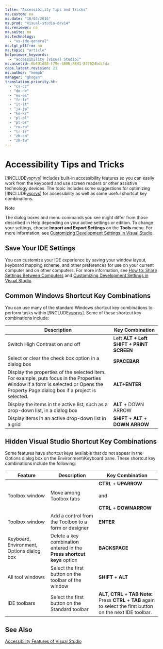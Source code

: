 ```yaml
---
title: "Accessibility Tips and Tricks"
ms.custom: na
ms.date: "10/03/2016"
ms.prod: "visual-studio-dev14"
ms.reviewer: na
ms.suite: na
ms.technology: 
  - "vs-ide-general"
ms.tgt_pltfrm: na
ms.topic: "article"
helpviewer_keywords: 
  - "accessibility [Visual Studio]"
ms.assetid: 6b491d88-f79e-4686-8841-857624bdcfda
caps.latest.revision: 21
ms.author: "kempb"
manager: "ghogen"
translation.priority.ht: 
  - "cs-cz"
  - "de-de"
  - "es-es"
  - "fr-fr"
  - "it-it"
  - "ja-jp"
  - "ko-kr"
  - "pl-pl"
  - "pt-br"
  - "ru-ru"
  - "tr-tr"
  - "zh-cn"
  - "zh-tw"
---
```

# Accessibility Tips and Tricks
[!INCLUDE[vsprvs](../dv_TeamTestALM/includes/vsprvs_md.md)] includes built-in accessibility features so you can easily work from the keyboard and use screen readers or other assistive technology devices. The topic includes some suggestions for optimizing [!INCLUDE[vsprvs](../dv_TeamTestALM/includes/vsprvs_md.md)] for accessibility as well as some useful shortcut key combinations.  
  
> [!NOTE]
>  The dialog boxes and menu commands you see might differ from those described in Help depending on your active settings or edition. To change your settings, choose **Import and Export Settings** on the **Tools** menu. For more information, see [Customizing Development Settings in Visual Studio](assetId:///22c4debb-4e31-47a8-8f19-16f328d7dcd3).  
  
## Save Your IDE Settings  
 You can customize your IDE experience by saving your window layout, keyboard mapping scheme, and other preferences for use on your current computer and on other computers. For more information, see [How to: Share Settings Between Computers](assetId:///1131fb10-35c1-42da-9cd8-91aa3235b882) and [Customizing Development Settings in Visual Studio](assetId:///22c4debb-4e31-47a8-8f19-16f328d7dcd3).  
  
## Common Windows Shortcut Key Combinations  
 You can use many of the standard Windows shortcut key combinations to perform tasks within [!INCLUDE[vsprvs](../dv_TeamTestALM/includes/vsprvs_md.md)]. Some of these shortcut key combinations include:  
  
|Description|Key Combination|  
|-----------------|---------------------|  
|Switch High Contrast on and off|Left **ALT + Left SHIFT + PRINT SCREEN**|  
|Select or clear the check box option in a dialog box|**SPACEBAR**|  
|Display the properties of the selected item. For example, puts focus in the Properties Window if a form is selected or Opens the Property Page dialog box if a project is selected.|**ALT+ENTER**|  
|Display the items in the active list, such as a drop-down list, in a dialog box|**ALT** + DOWN ARROW|  
|Display items in an active drop-down list in a grid|**SHIFT** + **ALT** + **DOWN ARROW**|  
  
## Hidden Visual Studio Shortcut Key Combinations  
 Some features have shortcut keys available that do not appear in the Options dialog box on the Environment\Keyboard pane. These shortcut key combinations include the following:  
  
|Feature|Description|Key Combination|  
|-------------|-----------------|---------------------|  
|Toolbox window|Move among Toolbox tabs|**CTRL** + **UPARROW**<br /><br /> and<br /><br /> **CTRL** + **DOWNARROW**|  
|Toolbox window|Add a control from the Toolbox to a form or designer|**ENTER**|  
|Keyboard, Environment, Options dialog box|Delete a key combination entered in the **Press shortcut keys** option|**BACKSPACE**|  
|All tool windows|Select the first button on the toolbar of the window|**SHIFT** + **ALT**|  
|IDE toolbars|Select the first button on the Standard toolbar|**ALT**, **CTRL** + **TAB** **Note:**  Press **CTRL** + **TAB** again to select the first button on the next IDE toolbar.|  
  
## See Also  
 [Accessibility Features of Visual Studio](../VS_IDE/accessibility-features-of-visual-studio.md)
